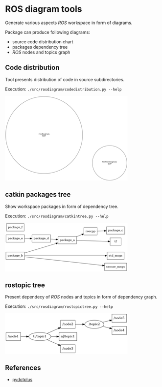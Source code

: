 # ROS diagram tools

Generate various aspects *ROS* workspace in form of diagrams.

Package can produce following diagrams:
- source code distribution chart
- packages dependency tree
- *ROS* nodes and topics graph


## Code distribution

Tool presents distribution of code in source subdirectories.

Execution: `./src/rosdiagram/codedistribution.py --help`

[![code distribution chart](example/codedistribution/out/graph-small.png "code distribution chart")](example/codedistribution/out/graph.png)


## catkin packages tree

Show workspace packages in form of dependency tree.

Execution: `./src/rosdiagram/catkintree.py --help`

[![catkin packages tree](example/catkinlist/out/graph-small.png "catkin packages tree")](example/catkinlist/out/graph.png)


## rostopic tree

Present dependecy of *ROS* nodes and topics in form of dependency graph.

Execution: `./src/rosdiagram/rostopictree.py --help`

[![ROS nodes and topics graph](example/rostopiclist/out/graph-small.png "ROS nodes and topics graph")](example/rostopiclist/out/graph.png)


## References

- [pydotplus](https://pypi.org/project/pydotplus/)
